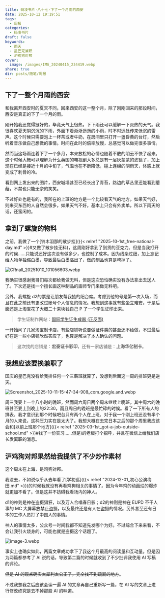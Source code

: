 ```yaml
---
title: 码凌书片·八十七·下了一个月雨的西安
date: 2025-10-12 19:19:51
tags:
  - 周报
categories:
  - 码凌书片
draft: false
keywords:
  - 雨天
  - 星巴克兼职
  - 沪鸡狗对邦
cover:
  image: /images/IMG_20240415_234419.webp
share: true
dir: posts/随笔/周报
---
```


## 下了一整个月雨的西安

和我离开西安时的夏天不同，回来西安的这一整个月，除了刚刚回来的那段时间，西安是真正的下了一个月的雨。

刚开始我还觉得挺好的，毕竟天气上很热，下下雨还可以缓解一下炎热的天气。我很喜欢夏天阴沉沉的下雨，外面下着淅淅沥沥的小雨，时不时远处传来低沉的雷声。这个时候只需要泡上一杯茶或者牛奶，在房间里只打开一盏昏黄的台灯，然后听着音乐做自己想做的事情。时间在此时的倍率放慢，总感觉可以做完很多事情。

然而当这场雨连着下了一个多月，本来放松的心情也随着不散的阴云不快了起来。这个时候大概可以理解为什么英国的电视剧大多总是有一层灰蒙蒙的滤镜了，加上现在已经是接近十月的中旬了，气温也在不断降低，碰上连绵的阴雨天，体感上就变成了刺骨的冷。

看到网上发出来的图片，西安城墙甚至已经长出了青苔，路边的草丛里还能看到蘑菇，不禁也只能无奈的笑笑。

不过好处也是有的，我所在的上班的地方是一个比较看天气的地方。如果天气好，则来买东西的人自然会很多，如果天气不好，基本上只会有外卖单。所以下雨天的话，还蛮闲的。

## 拿到了螺旋的物料

之前，我做了一个[铃木羽那的散步挂]({{< relref "2025-10-1st_free-national-day.md" >}}#又做了散步挂无料)，这周刚好拿到了到货的亚克力。但是当我打开的时候……只能说还好这次没有做多少，也控制了成本。因为线条过细，加上忘记给人物单独缩白墨，导致最后白墨溢出了，做的制品也算是垮掉了。

![CRnall_20251010_101056603.webp](/images/crnall_20251010_101056603.webp)

我确实很感谢我哥们每次都给我做无料，但是这次恐怕确实没有办法拿出去送人了。下次还是找一个擅长画这种制品的画师专门来做无料吧。

另外，我螺旋 d2的票是让朋友帮我抽的阳台席。考虑到他的号是第一次入场，而且在此之前还有更改过账号个人信息的情况。我想到这事就有些坐立难安，于是后面还是上淘宝花了大概二十来块钱自己 P 了一个学生证印出来。

> 学生证制作网站：[国际学生证生成器 (正反面)](https://student.frp.gs/)

一开始问了几家淘宝制卡店，有些店铺听说要做证件类的甚至还不给做，不过最后好在是一些小店铺欣然答应了，也算是解决了本人确认的问题。

> 这次找的店铺是：**宏泰证卡彩印**，还有一家店铺是：**上海华亿制卡**。

## 我想应该要换兼职了

国庆的星巴克没有给我排任何一个三薪班就算了，没想到后面这一周的排班更是逆天。

![Screenshot_2025-10-11-15-47-34-908_com.google.and.webp](/images/screenshot_2025-10-11-15-47-34-908_com.google.and.webp)

周三我要上一个八小时的晚班，然而周六周日两个周末继续上晚班。其中周六的晚班甚至要上到晚上的22:30，而且周日的晚班是最忙碌的时候。看了一下所有人的排表，我才意识到那个时候吧台只有两个人在上班，对于我一个刚上班还没有半个月的人来说，这种压力实在是太大了。我想大概在去完日本之后的那个周里我应该会和[以前上班那个地方]({{< relref "2025-03-1st_got-a-job-outside-school.md" >}}#找了一份实习……但是)的老板打个招呼，并且在微信上给我们店长发离职的消息。

## 沪鸡狗对邦果然给我提供了不少炒作素材

这个周末在上海，是鸡狗对邦。

我没去，不如说似乎从去年看了[学初巡]({{< relref "2024-12-01_初心公演梅田.md" >}})的时候我就没有再看鸡狗相关的事情了。因为今年鸡的动画烂的爆炸就更加不看了。但是这并不妨碍我看场内的神人。

d1的神则是神在盗摄猖狂，以及万人合唱春日影；d2的神则是神在 EUPD 不干人事的 MC 大屏幕放禁止盗摄，以及最终还是有人在盗摄的情况。另外甚至还有日本的工作人员打了中国人的事情。

神人的事情太多，公众号一时间我都不知道先发哪个为好。不过综合下来来看，不会让我引火烧身的，可能也就是盗摄这个话题了。

![image-3.webp](/images/image-3.webp)

事实上也确实如此，两篇文章成功拿下了我这个月最高的阅读量和互动量。但是因为两篇都参考了 AI 说的话，导致第二篇的时候就收到了不少批评我使用 AI 写稿的评论。

~~但是 AI 的观点确实太犀利太公正了，完全找不到疏漏的地方~~。

不过我想我之后应该会读一遍 AI 的文章再自己重新写一篇，在 AI 写的文章上进行修改终究是去不掉那股 AI 的味道。